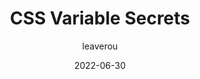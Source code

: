 ---
author: leaverou
date: 2022-06-30
draft: true
permalink: false
publisher: cssdayconf
tags:
  - videos
  - css
target_url: https://www.youtube.com/watch?v=ZuZizqDF4q8
title: CSS Variable Secrets
---